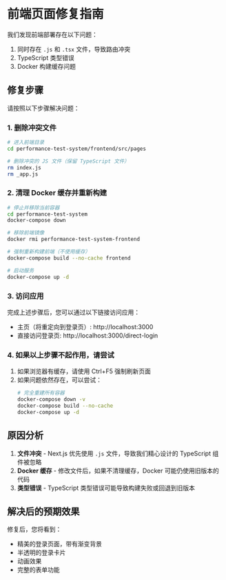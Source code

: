 # 前端页面修复指南

我们发现前端部署存在以下问题：
1. 同时存在 `.js` 和 `.tsx` 文件，导致路由冲突
2. TypeScript 类型错误
3. Docker 构建缓存问题

## 修复步骤

请按照以下步骤解决问题：

### 1. 删除冲突文件

```bash
# 进入前端目录
cd performance-test-system/frontend/src/pages

# 删除冲突的 JS 文件（保留 TypeScript 文件）
rm index.js
rm _app.js
```

### 2. 清理 Docker 缓存并重新构建

```bash
# 停止并移除当前容器
cd performance-test-system
docker-compose down

# 移除前端镜像
docker rmi performance-test-system-frontend

# 强制重新构建前端（不使用缓存）
docker-compose build --no-cache frontend

# 启动服务
docker-compose up -d
```

### 3. 访问应用

完成上述步骤后，您可以通过以下链接访问应用：

- 主页（将重定向到登录页）: http://localhost:3000
- 直接访问登录页: http://localhost:3000/direct-login

### 4. 如果以上步骤不起作用，请尝试

1. 如果浏览器有缓存，请使用 Ctrl+F5 强制刷新页面
2. 如果问题依然存在，可以尝试：
   ```bash
   # 完全重建所有容器
   docker-compose down -v
   docker-compose build --no-cache
   docker-compose up -d
   ```

## 原因分析

1. **文件冲突** - Next.js 优先使用 `.js` 文件，导致我们精心设计的 TypeScript 组件被忽略
2. **Docker 缓存** - 修改文件后，如果不清理缓存，Docker 可能仍使用旧版本的代码
3. **类型错误** - TypeScript 类型错误可能导致构建失败或回退到旧版本

## 解决后的预期效果

修复后，您将看到：
- 精美的登录页面，带有渐变背景
- 半透明的登录卡片
- 动画效果
- 完整的表单功能 